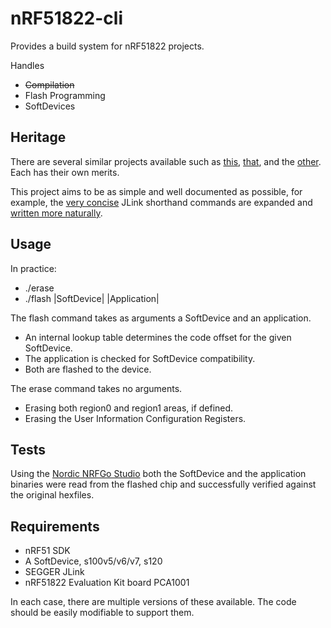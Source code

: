 nRF51822-cli
==================

Provides a build system for nRF51822 projects.

Handles
- ~~Compilation~~
- Flash Programming
- SoftDevices

Heritage
---------

There are several similar projects available such as [this](https://github.com/hlnd/nrf51-pure-gcc-setup), [that](https://github.com/pauloborges/nrf51822-linux-template), and the [other](https://github.com/EarthLord/nrf51Demo). Each has their own merits.

This project aims to be as simple and well documented as possible, for example, the [very concise](https://github.com/pauloborges/nrf51822-linux-template/blob/master/scripts/erase.jlink) JLink shorthand commands are expanded and [written more naturally](https://github.com/hughobrien/nRF51822-cli/blob/master/flash).

Usage
-----
In practice:
- ./erase
- ./flash |SoftDevice| |Application|

The flash command takes as arguments a SoftDevice and an application.
- An internal lookup table determines the code offset for the given SoftDevice.
- The application is checked for SoftDevice compatibility.
- Both are flashed to the device.

The erase command takes no arguments.
- Erasing both region0 and region1 areas, if defined.
- Erasing the User Information Configuration Registers.

Tests
-----
Using the [Nordic NRFGo Studio](http://www.nordicsemi.com/chi/node_176/2.4GHz-RF/nRFgo-Studio) both the SoftDevice and the application binaries were read from the flashed chip and successfully verified against the original hexfiles.

Requirements
------------

- nRF51 SDK
- A SoftDevice, s100v5/v6/v7, s120
- SEGGER JLink
- nRF51822 Evaluation Kit board PCA1001

In each case, there are multiple versions of these available. The code should be easily modifiable to support them.
